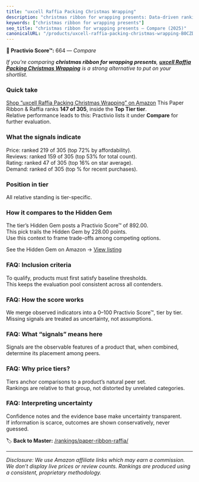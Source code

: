 ```yaml
---
title: "uxcell Raffia Packing Christmas Wrapping"
description: "christmas ribbon for wrapping presents: Data-driven ranking using the Practivio Score™. Positioned by quality, value, demand, findability, momentum."
keywords: ["christmas ribbon for wrapping presents"]
seo_title: "christmas ribbon for wrapping presents — Compare (2025)"
canonicalURL: "/products/uxcell-raffia-packing-christmas-wrapping-B0CZDWXM5L/"
---
```


**🛒 Practivio Score™:** 664 — _Compare_


*If you're comparing **christmas ribbon for wrapping presents**, **[uxcell Raffia Packing Christmas Wrapping](https://www.amazon.com/dp/B0CZDWXM5L?tag=practivio-20)** is a strong alternative to put on your shortlist.*
### Quick take
[Shop “uxcell Raffia Packing Christmas Wrapping” on Amazon](https://www.amazon.com/dp/B0CZDWXM5L?tag=practivio-20)
This Paper Ribbon & Raffia ranks **147 of 305**, inside the **Top Tier tier**.  
Relative performance leads to this: Practivio lists it under **Compare** for further evaluation.

### What the signals indicate
Price: ranked 219 of 305 (top 72% by affordability).  
Reviews: ranked 159 of 305 (top 53% for total count).  
Rating: ranked 47 of 305 (top 16% on star average).  
Demand: ranked  of 305 (top % for recent purchases).

### Position in tier
All relative standing is tier-specific.

### How it compares to the Hidden Gem
The tier’s Hidden Gem posts a Practivio Score™ of 892.00.  
This pick trails the Hidden Gem by 228.00 points.  
Use this context to frame trade-offs among competing options.  

See the Hidden Gem on Amazon → [View listing](https://www.amazon.com/dp/B07Q1K47XH?tag=practivio-20)

### FAQ: Inclusion criteria
To qualify, products must first satisfy baseline thresholds.  
This keeps the evaluation pool consistent across all contenders.

### FAQ: How the score works
We merge observed indicators into a 0–100 Practivio Score™, tier by tier.  
Missing signals are treated as uncertainty, not assumptions.

### FAQ: What “signals” means here
Signals are the observable features of a product that, when combined, determine its placement among peers.

### FAQ: Why price tiers?
Tiers anchor comparisons to a product’s natural peer set.  
Rankings are relative to that group, not distorted by unrelated categories.

### FAQ: Interpreting uncertainty
Confidence notes and the evidence base make uncertainty transparent.  
If information is scarce, outcomes are shown conservatively, never guessed.

<!-- Missing template for Compare/CompareWithinPriceClass -->


🏷️ **Back to Master:** [/rankings/paper-ribbon-raffia/](/rankings/paper-ribbon-raffia/)

---
_Disclosure: We use Amazon affiliate links which may earn a commission. We don’t display live prices or review counts. Rankings are produced using a consistent, proprietary methodology._
